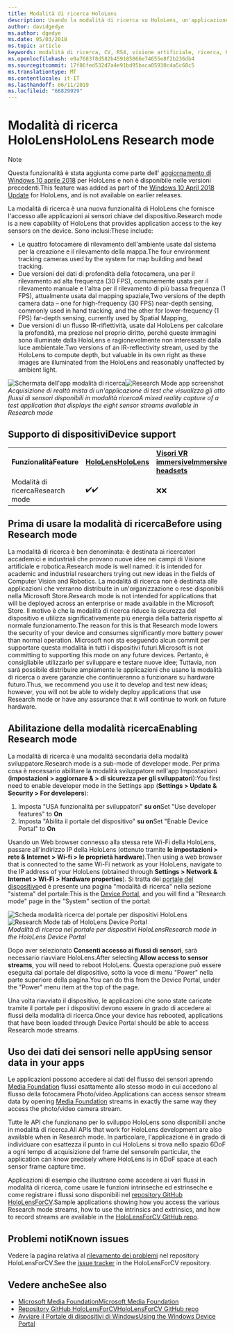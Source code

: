```yaml
---
title: Modalità di ricerca HoloLens
description: Usando la modalità di ricerca su HoloLens, un'applicazione può accedere ai flussi dei sensori del dispositivo chiave (profondità, rilevamento dell'ambiente e riflettanza IR).
author: davidgedye
ms.author: dgedye
ms.date: 05/03/2018
ms.topic: article
keywords: modalità di ricerca, CV, RS4, visione artificiale, ricerca, HoloLens
ms.openlocfilehash: e9a7683f8d582b459185066e74655e8f2b236db4
ms.sourcegitcommit: 17f86fed532d7a4e91bd95baca05930c4a5c68c5
ms.translationtype: MT
ms.contentlocale: it-IT
ms.lasthandoff: 06/11/2019
ms.locfileid: "66829929"
---
```

# <a name="hololens-research-mode"></a><span data-ttu-id="a539a-104">Modalità di ricerca HoloLens</span><span class="sxs-lookup"><span data-stu-id="a539a-104">HoloLens Research mode</span></span>

> [!NOTE]
> <span data-ttu-id="a539a-105">Questa funzionalità è stata aggiunta come parte dell' [aggiornamento di Windows 10 aprile 2018](release-notes-april-2018.md) per HoloLens e non è disponibile nelle versioni precedenti.</span><span class="sxs-lookup"><span data-stu-id="a539a-105">This feature was added as part of the [Windows 10 April 2018 Update](release-notes-april-2018.md) for HoloLens, and is not available on earlier releases.</span></span>

<span data-ttu-id="a539a-106">La modalità di ricerca è una nuova funzionalità di HoloLens che fornisce l'accesso alle applicazioni ai sensori chiave del dispositivo.</span><span class="sxs-lookup"><span data-stu-id="a539a-106">Research mode is a new capability of HoloLens that provides application access to the key sensors on the device.</span></span> <span data-ttu-id="a539a-107">Sono inclusi:</span><span class="sxs-lookup"><span data-stu-id="a539a-107">These include:</span></span>
- <span data-ttu-id="a539a-108">Le quattro fotocamere di rilevamento dell'ambiente usate dal sistema per la creazione e il rilevamento della mappa.</span><span class="sxs-lookup"><span data-stu-id="a539a-108">The four environment tracking cameras used by the system for map building and head tracking.</span></span>
- <span data-ttu-id="a539a-109">Due versioni dei dati di profondità della fotocamera, una per il rilevamento ad alta frequenza (30 FPS), comunemente usata per il rilevamento manuale e l'altra per il rilevamento di più bassa frequenza (1 FPS), attualmente usata dal mapping spaziale,</span><span class="sxs-lookup"><span data-stu-id="a539a-109">Two versions of the depth camera data – one for high-frequency (30 FPS) near-depth sensing, commonly used in hand tracking, and the other for lower-frequency (1 FPS) far-depth sensing, currently used by Spatial Mapping,</span></span>
- <span data-ttu-id="a539a-110">Due versioni di un flusso IR-riflettività, usate dal HoloLens per calcolare la profondità, ma preziose nel proprio diritto, perché queste immagini sono illuminate dalla HoloLens e ragionevolmente non interessate dalla luce ambientale.</span><span class="sxs-lookup"><span data-stu-id="a539a-110">Two versions of an IR-reflectivity stream, used by the HoloLens to compute depth, but valuable in its own right as these images are illuminated from the HoloLens and reasonably unaffected by ambient light.</span></span>

<span data-ttu-id="a539a-111">![Schermata dell'app modalità di ricerca](images/sensor-stream-viewer.jpg)</span><span class="sxs-lookup"><span data-stu-id="a539a-111">![Research Mode app screenshot](images/sensor-stream-viewer.jpg)</span></span><br>
<span data-ttu-id="a539a-112">*Acquisizione di realtà mista di un'applicazione di test che visualizza gli otto flussi di sensori disponibili in modalità ricerca*</span><span class="sxs-lookup"><span data-stu-id="a539a-112">*A mixed reality capture of a test application that displays the eight sensor streams available in Research mode*</span></span>

## <a name="device-support"></a><span data-ttu-id="a539a-113">Supporto di dispositivi</span><span class="sxs-lookup"><span data-stu-id="a539a-113">Device support</span></span>

<table>
    <colgroup>
    <col width="33%" />
    <col width="33%" />
    <col width="33%" />
    </colgroup>
    <tr>
        <td><span data-ttu-id="a539a-114"><strong>Funzionalità</strong></span><span class="sxs-lookup"><span data-stu-id="a539a-114"><strong>Feature</strong></span></span></td>
        <td><span data-ttu-id="a539a-115"><a href="hololens-hardware-details.md"><strong>HoloLens</strong></a></span><span class="sxs-lookup"><span data-stu-id="a539a-115"><a href="hololens-hardware-details.md"><strong>HoloLens</strong></a></span></span></td>
        <td><span data-ttu-id="a539a-116"><a href="immersive-headset-hardware-details.md"><strong>Visori VR immersive</strong></a></span><span class="sxs-lookup"><span data-stu-id="a539a-116"><a href="immersive-headset-hardware-details.md"><strong>Immersive headsets</strong></a></span></span></td>
    </tr>
     <tr>
        <td><span data-ttu-id="a539a-117">Modalità di ricerca</span><span class="sxs-lookup"><span data-stu-id="a539a-117">Research mode</span></span></td>
        <td><span data-ttu-id="a539a-118">✔️</span><span class="sxs-lookup"><span data-stu-id="a539a-118">✔️</span></span></td>
        <td><span data-ttu-id="a539a-119">❌</span><span class="sxs-lookup"><span data-stu-id="a539a-119">❌</span></span></td>
    </tr>
</table>

## <a name="before-using-research-mode"></a><span data-ttu-id="a539a-120">Prima di usare la modalità di ricerca</span><span class="sxs-lookup"><span data-stu-id="a539a-120">Before using Research mode</span></span>

<span data-ttu-id="a539a-121">La modalità di ricerca è ben denominata: è destinata ai ricercatori accademici e industriali che provano nuove idee nei campi di Visione artificiale e robotica.</span><span class="sxs-lookup"><span data-stu-id="a539a-121">Research mode is well named: it is intended for academic and industrial researchers trying out new ideas in the fields of Computer Vision and Robotics.</span></span>  <span data-ttu-id="a539a-122">La modalità di ricerca non è destinata alle applicazioni che verranno distribuite in un'organizzazione o rese disponibili nella Microsoft Store.</span><span class="sxs-lookup"><span data-stu-id="a539a-122">Research mode is not intended for applications that will be deployed across an enterprise or made available in the Microsoft Store.</span></span> <span data-ttu-id="a539a-123">Il motivo è che la modalità di ricerca riduce la sicurezza del dispositivo e utilizza significativamente più energia della batteria rispetto al normale funzionamento.</span><span class="sxs-lookup"><span data-stu-id="a539a-123">The reason for this is that Research mode lowers the security of your device and consumes significantly more battery power than normal operation.</span></span> <span data-ttu-id="a539a-124">Microsoft non sta eseguendo alcun commit per supportare questa modalità in tutti i dispositivi futuri.</span><span class="sxs-lookup"><span data-stu-id="a539a-124">Microsoft is not committing to supporting this mode on any future devices.</span></span> <span data-ttu-id="a539a-125">Pertanto, è consigliabile utilizzarlo per sviluppare e testare nuove idee; Tuttavia, non sarà possibile distribuire ampiamente le applicazioni che usano la modalità di ricerca o avere garanzie che continueranno a funzionare su hardware futuro.</span><span class="sxs-lookup"><span data-stu-id="a539a-125">Thus, we recommend you use it to develop and test new ideas; however, you will not be able to widely deploy applications that use Research mode or have any assurance that it will continue to work on future hardware.</span></span>

## <a name="enabling-research-mode"></a><span data-ttu-id="a539a-126">Abilitazione della modalità ricerca</span><span class="sxs-lookup"><span data-stu-id="a539a-126">Enabling Research mode</span></span>

<span data-ttu-id="a539a-127">La modalità di ricerca è una modalità secondaria della modalità sviluppatore.</span><span class="sxs-lookup"><span data-stu-id="a539a-127">Research mode is a sub-mode of developer mode.</span></span> <span data-ttu-id="a539a-128">Per prima cosa è necessario abilitare la modalità sviluppatore nell'app Impostazioni (**impostazioni > aggiornare & > di sicurezza per gli sviluppatori**):</span><span class="sxs-lookup"><span data-stu-id="a539a-128">You first need to enable developer mode in the Settings app (**Settings > Update & Security > For developers**):</span></span>

1. <span data-ttu-id="a539a-129">Imposta "USA funzionalità per sviluppatori" **su on**</span><span class="sxs-lookup"><span data-stu-id="a539a-129">Set "Use developer features" to **On**</span></span>
2. <span data-ttu-id="a539a-130">Imposta "Abilita il portale del dispositivo" **su on**</span><span class="sxs-lookup"><span data-stu-id="a539a-130">Set "Enable Device Portal" to **On**</span></span>

<span data-ttu-id="a539a-131">Usando un Web browser connesso alla stessa rete Wi-Fi della HoloLens, passare all'indirizzo IP della HoloLens (ottenuto tramite **le impostazioni > rete & Internet > Wi-fi > le proprietà hardware**).</span><span class="sxs-lookup"><span data-stu-id="a539a-131">Then using a web browser that is connected to the same Wi-Fi network as your HoloLens, navigate to the IP address of your HoloLens (obtained through **Settings > Network & Internet > Wi-Fi > Hardware properties**).</span></span> <span data-ttu-id="a539a-132">Si tratta del [portale del dispositivo](using-the-windows-device-portal.md)ed è presente una pagina "modalità di ricerca" nella sezione "sistema" del portale:</span><span class="sxs-lookup"><span data-stu-id="a539a-132">This is the [Device Portal](using-the-windows-device-portal.md), and you will find a "Research mode" page in the "System" section of the portal:</span></span>

<span data-ttu-id="a539a-133">![Scheda modalità ricerca del portale per dispositivi HoloLens](images/ResearchModeDevPortal.png)</span><span class="sxs-lookup"><span data-stu-id="a539a-133">![Research Mode tab of HoloLens Device Portal](images/ResearchModeDevPortal.png)</span></span><br>
<span data-ttu-id="a539a-134">*Modalità di ricerca nel portale per dispositivi HoloLens*</span><span class="sxs-lookup"><span data-stu-id="a539a-134">*Research mode in the HoloLens Device Portal*</span></span>

<span data-ttu-id="a539a-135">Dopo aver selezionato **Consenti accesso ai flussi di sensori**, sarà necessario riavviare HoloLens.</span><span class="sxs-lookup"><span data-stu-id="a539a-135">After selecting **Allow access to sensor streams**, you will need to reboot HoloLens.</span></span> <span data-ttu-id="a539a-136">Questa operazione può essere eseguita dal portale del dispositivo, sotto la voce di menu "Power" nella parte superiore della pagina.</span><span class="sxs-lookup"><span data-stu-id="a539a-136">You can do this from the Device Portal, under the "Power" menu item at the top of the page.</span></span>

<span data-ttu-id="a539a-137">Una volta riavviato il dispositivo, le applicazioni che sono state caricate tramite il portale per i dispositivi devono essere in grado di accedere ai flussi della modalità di ricerca.</span><span class="sxs-lookup"><span data-stu-id="a539a-137">Once your device has rebooted, applications that have been loaded through Device Portal should be able to access Research mode streams.</span></span>

## <a name="using-sensor-data-in-your-apps"></a><span data-ttu-id="a539a-138">Uso dei dati dei sensori nelle app</span><span class="sxs-lookup"><span data-stu-id="a539a-138">Using sensor data in your apps</span></span>

<span data-ttu-id="a539a-139">Le applicazioni possono accedere ai dati del flusso dei sensori aprendo [Media Foundation](https://msdn.microsoft.com/library/windows/desktop/ms694197) flussi esattamente allo stesso modo in cui accedono al flusso della fotocamera Photo/video.</span><span class="sxs-lookup"><span data-stu-id="a539a-139">Applications can access sensor stream data by opening [Media Foundation](https://msdn.microsoft.com/library/windows/desktop/ms694197) streams in exactly the same way they access the photo/video camera stream.</span></span> 

<span data-ttu-id="a539a-140">Tutte le API che funzionano per lo sviluppo HoloLens sono disponibili anche in modalità di ricerca.</span><span class="sxs-lookup"><span data-stu-id="a539a-140">All APIs that work for HoloLens development are also available when in Research mode.</span></span> <span data-ttu-id="a539a-141">In particolare, l'applicazione è in grado di individuare con esattezza il punto in cui HoloLens si trova nello spazio 6DoF a ogni tempo di acquisizione del frame del sensore</span><span class="sxs-lookup"><span data-stu-id="a539a-141">In particular, the application can know precisely where HoloLens is in 6DoF space at each sensor frame capture time.</span></span>

<span data-ttu-id="a539a-142">Applicazioni di esempio che illustrano come accedere ai vari flussi in modalità di ricerca, come usare le funzioni intrinseche ed estrinseche e come registrare i flussi sono disponibili nel [repository GitHub HoloLensForCV](https://github.com/Microsoft/HoloLensForCV).</span><span class="sxs-lookup"><span data-stu-id="a539a-142">Sample applications showing how you access the various Research mode streams, how to use the intrinsics and extrinsics, and how to record streams are available in the [HoloLensForCV GitHub repo](https://github.com/Microsoft/HoloLensForCV).</span></span>

## <a name="known-issues"></a><span data-ttu-id="a539a-143">Problemi noti</span><span class="sxs-lookup"><span data-stu-id="a539a-143">Known issues</span></span>

<span data-ttu-id="a539a-144">Vedere la pagina relativa al [rilevamento dei problemi](https://github.com/Microsoft/HololensForCV/issues) nel repository HoloLensForCV.</span><span class="sxs-lookup"><span data-stu-id="a539a-144">See the [issue tracker](https://github.com/Microsoft/HololensForCV/issues) in the HoloLensForCV repository.</span></span>

## <a name="see-also"></a><span data-ttu-id="a539a-145">Vedere anche</span><span class="sxs-lookup"><span data-stu-id="a539a-145">See also</span></span>

* [<span data-ttu-id="a539a-146">Microsoft Media Foundation</span><span class="sxs-lookup"><span data-stu-id="a539a-146">Microsoft Media Foundation</span></span>](https://msdn.microsoft.com/library/windows/desktop/ms694197)
* [<span data-ttu-id="a539a-147">Repository GitHub HoloLensForCV</span><span class="sxs-lookup"><span data-stu-id="a539a-147">HoloLensForCV GitHub repo</span></span>](https://github.com/Microsoft/HoloLensForCV)
* [<span data-ttu-id="a539a-148">Avviare il Portale di dispositivi di Windows</span><span class="sxs-lookup"><span data-stu-id="a539a-148">Using the Windows Device Portal</span></span>](using-the-windows-device-portal.md)
